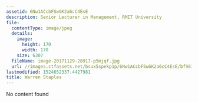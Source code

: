 ```yaml
---
assetid: 6Nw1ACcbFSwGK2a6cC4EsE
description: Senior Lecturer in Management, RMIT University
file:
  contentType: image/jpeg
  details:
    image:
      height: 170
      width: 170
    size: 6307
  fileName: image-20171129-28917-p5mjqf.jpg
  url: //images.ctfassets.net/bsux5spekp1p/6Nw1ACcbFSwGK2a6cC4EsE/bf981e0e285605ac56996bb7c59b2589/image-20171129-28917-p5mjqf.jpg
lastmodified: 1524652337.4427981
title: Warren Staples
---
```

No content found
